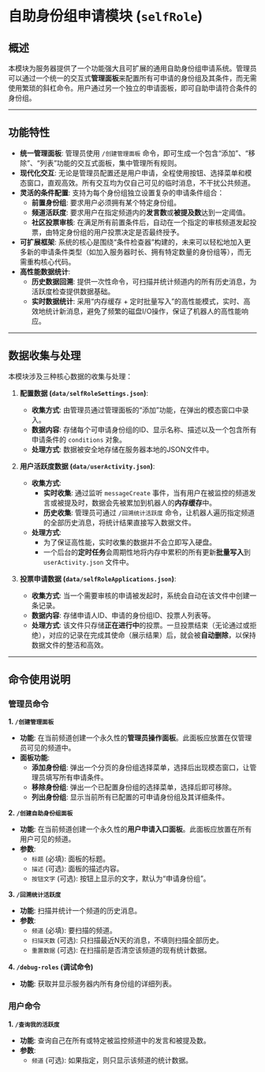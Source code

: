 # 自助身份组申请模块 (`selfRole`)

## 概述

本模块为服务器提供了一个功能强大且可扩展的通用自助身份组申请系统。管理员可以通过一个统一的交互式**管理面板**来配置所有可申请的身份组及其条件，而无需使用繁琐的斜杠命令。用户通过另一个独立的申请面板，即可自助申请符合条件的身份组。

---

## 功能特性

- **统一管理面板**: 管理员使用 `/创建管理面板` 命令，即可生成一个包含“添加”、“移除”、“列表”功能的交互式面板，集中管理所有规则。
- **现代化交互**: 无论是管理员配置还是用户申请，全程使用按钮、选择菜单和模态窗口，直观高效。所有交互均为仅自己可见的临时消息，不干扰公共频道。
- **灵活的条件配置**: 支持为每个身份组独立设置复杂的申请条件组合：
    - **前置身份组**: 要求用户必须拥有某个特定身份组。
    - **频道活跃度**: 要求用户在指定频道内的**发言数**或**被提及数**达到一定阈值。
    - **社区投票审核**: 在满足所有前置条件后，自动在一个指定的审核频道发起投票，由特定身份组的用户投票决定是否最终授予。
- **可扩展框架**: 系统的核心是围绕“条件检查器”构建的，未来可以轻松地加入更多新的申请条件类型（如加入服务器时长、拥有特定数量的身份组等），而无需重构核心代码。
- **高性能数据统计**:
    - **历史数据回溯**: 提供一次性命令，可扫描并统计频道内的所有历史消息，为活跃度检查提供数据基础。
    - **实时数据统计**: 采用“内存缓存 + 定时批量写入”的高性能模式，实时、高效地统计新消息，避免了频繁的磁盘I/O操作，保证了机器人的高性能响应。

---

## 数据收集与处理

本模块涉及三种核心数据的收集与处理：

1.  **配置数据 (`data/selfRoleSettings.json`)**:
    *   **收集方式**: 由管理员通过管理面板的“添加”功能，在弹出的模态窗口中录入。
    *   **数据内容**: 存储每个可申请身份组的ID、显示名称、描述以及一个包含所有申请条件的 `conditions` 对象。
    *   **处理方式**: 数据被安全地存储在服务器本地的JSON文件中。

2.  **用户活跃度数据 (`data/userActivity.json`)**:
    *   **收集方式**:
        *   **实时收集**: 通过监听 `messageCreate` 事件，当有用户在被监控的频道发言或被提及时，数据会先被累加到机器人的**内存缓存**中。
        *   **历史收集**: 管理员可通过 `/回溯统计活跃度` 命令，让机器人遍历指定频道的全部历史消息，将统计结果直接写入数据文件。
    *   **处理方式**:
        *   为了保证高性能，实时收集的数据并不会立即写入硬盘。
        *   一个后台的**定时任务**会周期性地将内存中累积的所有更新**批量写入**到 `userActivity.json` 文件中。

3.  **投票申请数据 (`data/selfRoleApplications.json`)**:
    *   **收集方式**: 当一个需要审核的申请被发起时，系统会自动在该文件中创建一条记录。
    *   **数据内容**: 存储申请人ID、申请的身份组ID、投票人列表等。
    *   **处理方式**: 该文件只存储**正在进行中**的投票。一旦投票结束（无论通过或拒绝），对应的记录在完成其使命（展示结果）后，就会被**自动删除**，以保持数据文件的整洁和高效。

---

## 命令使用说明

### 管理员命令

**1. `/创建管理面板`**
*   **功能**: 在当前频道创建一个永久性的**管理员操作面板**。此面板应放置在仅管理员可见的频道中。
*   **面板功能**:
    *   **添加身份组**: 弹出一个分页的身份组选择菜单，选择后出现模态窗口，让管理员填写所有申请条件。
    *   **移除身份组**: 弹出一个已配置身份组的选择菜单，选择后即可移除。
    *   **列出身份组**: 显示当前所有已配置的可申请身份组及其详细条件。

**2. `/创建自助身份组面板`**
*   **功能**: 在当前频道创建一个永久性的**用户申请入口面板**。此面板应放置在所有用户可见的频道。
*   **参数**:
    *   `标题` (必填): 面板的标题。
    *   `描述` (可选): 面板的描述内容。
    *   `按钮文字` (可选): 按钮上显示的文字，默认为“申请身份组”。

**3. `/回溯统计活跃度`**
*   **功能**: 扫描并统计一个频道的历史消息。
*   **参数**:
    *   `频道` (必填): 要扫描的频道。
    *   `扫描天数` (可选): 只扫描最近N天的消息，不填则扫描全部历史。
    *   `重置数据` (可选): 在扫描前是否清空该频道的现有统计数据。

**4. `/debug-roles` (调试命令)**
*   **功能**: 获取并显示服务器内所有身份组的详细列表。

### 用户命令

**1. `/查询我的活跃度`**
*   **功能**: 查询自己在所有或特定被监控频道中的发言和被提及数。
*   **参数**:
    *   `频道` (可选): 如果指定，则只显示该频道的统计数据。